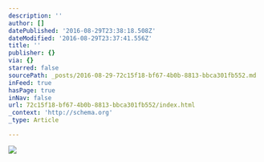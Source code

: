 ```yaml
---
description: ''
author: []
datePublished: '2016-08-29T23:38:18.508Z'
dateModified: '2016-08-29T23:37:41.556Z'
title: ''
publisher: {}
via: {}
starred: false
sourcePath: _posts/2016-08-29-72c15f18-bf67-4b0b-8813-bbca301fb552.md
inFeed: true
hasPage: true
inNav: false
url: 72c15f18-bf67-4b0b-8813-bbca301fb552/index.html
_context: 'http://schema.org'
_type: Article

---
```

![](https://the-grid-user-content.s3-us-west-2.amazonaws.com/a4e5b754-aedb-4dc7-99e2-d1d6b71a7f48.png)